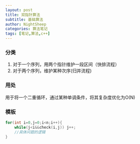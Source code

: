 ```yaml
---
layout: post
title: 双指针算法
subtitle: 基础算法
author: NightSheep
categories: 算法笔记
tags: [笔记,算法,c++]
---
```


### 分类

1. 对于一个序列，用两个指针维护一段区间（快排流程）
2. 对于两个序列，维护某种次序(归并流程)

### 用处

用于将一个二重循环，通过某种单调条件，将其复杂度优化为O(N)

### 模板

```cpp
for(int i=0,j=0;i<n;i++){
    while(j<i&&check(i,j)) j++;
    //具体问题的逻辑
}
```

